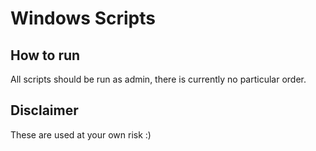 # Windows Scripts

## How to run
All scripts should be run as admin, there is currently no particular order.

## Disclaimer 
These are used at your own risk :)
